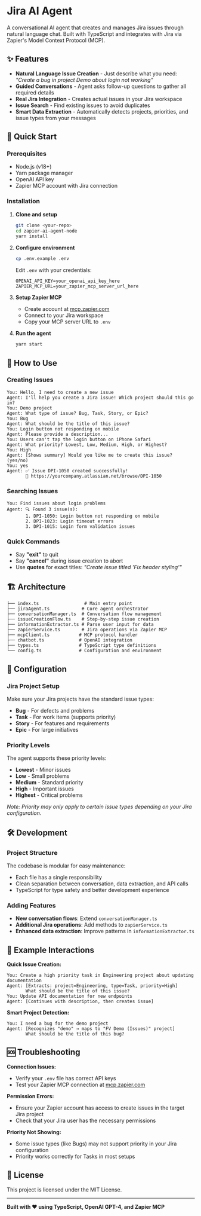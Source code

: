 # Jira AI Agent

A conversational AI agent that creates and manages Jira issues through natural language chat. Built with TypeScript and integrates with Jira via Zapier's Model Context Protocol (MCP).

## ✨ Features

- **Natural Language Issue Creation** - Just describe what you need: *"Create a bug in project Demo about login not working"*
- **Guided Conversations** - Agent asks follow-up questions to gather all required details
- **Real Jira Integration** - Creates actual issues in your Jira workspace
- **Issue Search** - Find existing issues to avoid duplicates
- **Smart Data Extraction** - Automatically detects projects, priorities, and issue types from your messages

## 🚀 Quick Start

### Prerequisites
- Node.js (v18+)
- Yarn package manager
- OpenAI API key
- Zapier MCP account with Jira connection

### Installation

1. **Clone and setup**
   ```bash
   git clone <your-repo>
   cd zapier-ai-agent-node
   yarn install
   ```

2. **Configure environment**
   ```bash
   cp .env.example .env
   ```
   
   Edit `.env` with your credentials:
   ```env
   OPENAI_API_KEY=your_openai_api_key_here
   ZAPIER_MCP_URL=your_zapier_mcp_server_url_here
   ```

3. **Setup Zapier MCP**
   - Create account at [mcp.zapier.com](https://mcp.zapier.com)
   - Connect to your Jira workspace
   - Copy your MCP server URL to `.env`

4. **Run the agent**
   ```bash
   yarn start
   ```

## 💬 How to Use

### Creating Issues
```
You: Hello, I need to create a new issue
Agent: I'll help you create a Jira issue! Which project should this go in?
You: Demo project
Agent: What type of issue? Bug, Task, Story, or Epic?
You: Bug
Agent: What should be the title of this issue?
You: Login button not responding on mobile
Agent: Please provide a description...
You: Users can't tap the login button on iPhone Safari
Agent: What priority? Lowest, Low, Medium, High, or Highest?
You: High
Agent: [Shows summary] Would you like me to create this issue? (yes/no)
You: yes
Agent: ✅ Issue DPI-1050 created successfully!
       🔗 https://yourcompany.atlassian.net/browse/DPI-1050
```

### Searching Issues
```
You: Find issues about login problems
Agent: 🔍 Found 3 issue(s):
       1. DPI-1050: Login button not responding on mobile
       2. DPI-1023: Login timeout errors
       3. DPI-1015: Login form validation issues
```

### Quick Commands
- Say **"exit"** to quit
- Say **"cancel"** during issue creation to abort
- Use **quotes** for exact titles: *"Create issue titled 'Fix header styling'"*

## 🏗️ Architecture

```
├── index.ts                 # Main entry point
├── jiraAgent.ts            # Core agent orchestrator
├── conversationManager.ts  # Conversation flow management  
├── issueCreationFlow.ts    # Step-by-step issue creation
├── informationExtractor.ts # Parse user input for data
├── zapierService.ts        # Jira operations via Zapier MCP
├── mcpClient.ts           # MCP protocol handler
├── chatbot.ts             # OpenAI integration
├── types.ts               # TypeScript type definitions
└── config.ts              # Configuration and environment
```

## 🔧 Configuration

### Jira Project Setup
Make sure your Jira projects have the standard issue types:
- **Bug** - For defects and problems
- **Task** - For work items (supports priority)
- **Story** - For features and requirements  
- **Epic** - For large initiatives

### Priority Levels
The agent supports these priority levels:
- **Lowest** - Minor issues
- **Low** - Small problems
- **Medium** - Standard priority
- **High** - Important issues
- **Highest** - Critical problems

*Note: Priority may only apply to certain issue types depending on your Jira configuration.*

## 🛠️ Development

### Project Structure
The codebase is modular for easy maintenance:
- Each file has a single responsibility
- Clean separation between conversation, data extraction, and API calls
- TypeScript for type safety and better development experience

### Adding Features
- **New conversation flows**: Extend `conversationManager.ts`
- **Additional Jira operations**: Add methods to `zapierService.ts`
- **Enhanced data extraction**: Improve patterns in `informationExtractor.ts`

## 📝 Example Interactions

**Quick Issue Creation:**
```
You: Create a high priority task in Engineering project about updating documentation
Agent: [Extracts: project=Engineering, type=Task, priority=High]
       What should be the title of this issue?
You: Update API documentation for new endpoints
Agent: [Continues with description, then creates issue]
```

**Smart Project Detection:**
```
You: I need a bug for the demo project
Agent: [Recognizes "demo" → maps to "FV Demo (Issues)" project]
       What should be the title of this bug?
```

## 🆘 Troubleshooting

**Connection Issues:**
- Verify your `.env` file has correct API keys
- Test your Zapier MCP connection at [mcp.zapier.com](https://mcp.zapier.com)

**Permission Errors:**
- Ensure your Zapier account has access to create issues in the target Jira project
- Check that your Jira user has the necessary permissions

**Priority Not Showing:**
- Some issue types (like Bugs) may not support priority in your Jira configuration
- Priority works correctly for Tasks in most setups

## 📄 License

This project is licensed under the MIT License.

---

**Built with ❤️ using TypeScript, OpenAI GPT-4, and Zapier MCP**
